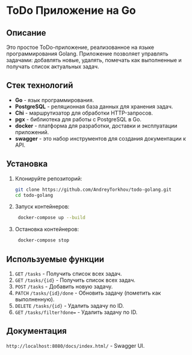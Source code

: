 # ToDo Приложение на Go

## Описание

Это простое ToDo-приложение, реализованное на языке программирования Golang. Приложение позволяет управлять задачами: добавлять новые, удалять, помечать как выполненные и получать список актуальных задач.

## Стек технологий

- **Go** - язык программирования.
- **PostgreSQL** - реляционная база данных для хранения задач.
- **Chi** - маршрутизатор для обработки HTTP-запросов.
- **pgx** - библиотека для работы с PostgreSQL в Go.
- **docker** - платформа для разработки, доставки и эксплуатации приложений.
- **swagger** - это набор инструментов для создания документации к API.

## Установка

1. Клонируйте репозиторий:
   ```bash
   git clone https://github.com/AndreyTorkhov/todo-golang.git
   cd todo-golang
   ```
2. Запуск контейнеров:

   ```bash
    docker-compose up --build
   ```

3. Остановка контейнеров:

   ```bash
    docker-compose stop
   ```

## Используемые функции

1. `GET` `/tasks` - Получить список всех задач.
2. `GET` `/tasks/{id}` - Получить список всех задач.
3. `POST` `/tasks` - Добавить новую задачу.
4. `PATCH` `/tasks/{id}/done` - Обновить задачу (пометить как выполненную).
5. `DELETE` `/tasks/{id}` - Удалить задачу по ID.
6. `GET` `/tasks/filter?done=` - Удалить задачу по ID.

## Документация

`http://localhost:8080/docs/index.html/` - Swagger UI.

